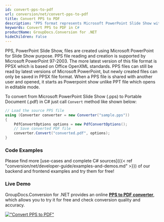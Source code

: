 ```yaml
---
id: convert-pps-to-pdf
url: conversion/net/convert-pps-to-pdf
title: Convert PPS to PDF
description: "PPS format represents Microsoft PowerPoint Slide Show with .pps extension. Learn how to convert PPS to PDF file programmatically in C# language using GroupDocs.Conversion for .NET library."
keywords: Convert PPS to PDF in C#
productName: GroupDocs.Conversion for .NET
hideChildren: False
---
```


PPS, PowerPoint Slide Show, files are created using Microsoft PowerPoint for Slide Show purpose. PPS file reading and creation is supported by Microsoft PowerPoint 97-2003. The more latest version of this file format is PPSX which is based on Office OpenXML standards. PPS files can still be read by latest versions of Microsoft PowerPoint, but newly created files can only be saved in PPSX file format. When a PPS file is shared with another user and opened, it starts as Powerpoint show unlike PPT file which opens in editable mode. 

To convert from Microsoft PowerPoint Slide Show (.pps) to Portable Document (.pdf) in C# just call `Convert` method like shown below:

```csharp
// Load the source PPS file
using (Converter converter = new Converter("sample.pps"))
{
    PdfConvertOptions options = new PdfConvertOptions();
    // Save converted PDF file
    converter.Convert("converted.pdf", options);
}
```

### Code Examples

Please find more [use-cases and complete C# sources]({{< ref "conversion/net/developer-guide/examples-and-demos.md" >}}) of our backend and frontend examples and try them for free!

### Live Demo

GroupDocs.Conversion for .NET provides an online [**PPS to PDF converter**](https://products.groupdocs.app/conversion/pps-to-pdf), which allows you to try it for free and check conversion quality and accuracy.

[!["Convert PPS to PDF"](conversion/net/images/convert-pps-to-pdf.png)](https://products.groupdocs.app/conversion/pps-to-pdf)